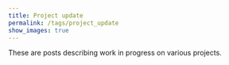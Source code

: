 ```yaml
---
title: Project update
permalink: /tags/project_update
show_images: true
---
```


These are posts describing work in progress on various projects.
